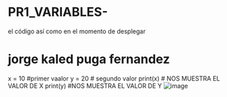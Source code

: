# PR1_VARIABLES-
 el código así como en el momento de desplegar 
# jorge kaled puga fernandez
x = 10 #primer vaalor 
y = 20 # segundo valor
print(x) # NOS MUESTRA EL VALOR DE X
print(y) #NOS MUESTRA EL VALOR DE Y
![image](https://github.com/user-attachments/assets/c6f044c5-3925-4dd8-8036-11f486f73abd)
